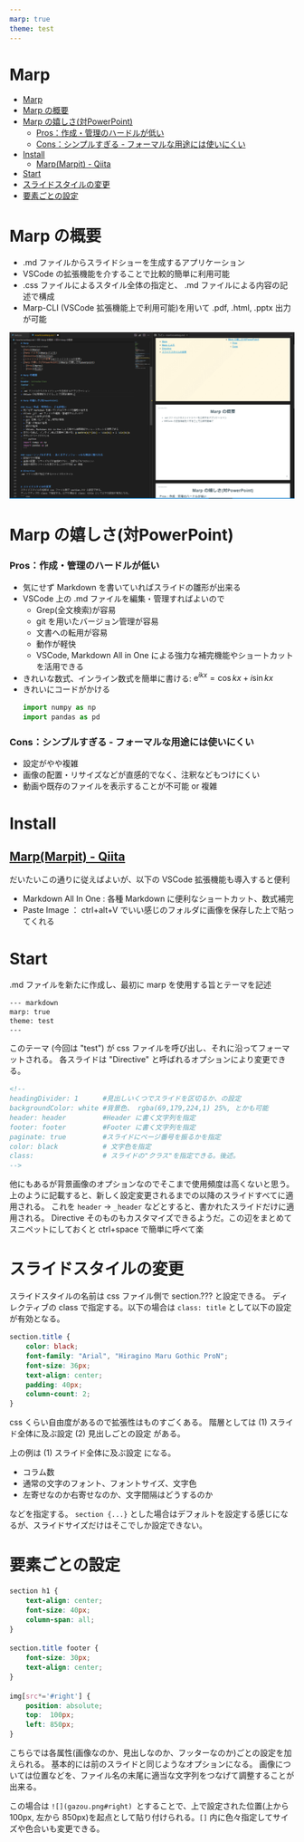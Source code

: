 ```yaml
---
marp: true
theme: test
---
```

<!--
headingDivider: 1
backgroundColor: white
header: header
footer: footer
paginate: true
color:
class:
-->

<!--
_class: title
_header: \n
_footer: \n
_paginate: false
-->
# Marp
- [Marp](#marp)
- [Marp の概要](#marp-の概要)
- [Marp の嬉しさ(対PowerPoint)](#marp-の嬉しさ対powerpoint)
    - [Pros：作成・管理のハードルが低い](#pros作成管理のハードルが低い)
    - [Cons：シンプルすぎる - フォーマルな用途には使いにくい](#consシンプルすぎる---フォーマルな用途には使いにくい)
- [Install](#install)
  - [Marp(Marpit) - Qiita](#marpmarpit---qiita)
- [Start](#start)
- [スライドスタイルの変更](#スライドスタイルの変更)
- [要素ごとの設定](#要素ごとの設定)

# Marp の概要
<!--
header: introduction
footer: \n
-->
+ .md ファイルからスライドショーを生成するアプリケーション
+ VSCode の拡張機能を介することで比較的簡単に利用可能
+ .css ファイルによるスタイル全体の指定と、 .md ファイルによる内容の記述で構成
+ Marp-CLI (VSCode 拡張機能上で利用可能)を用いて .pdf, .html, .pptx 出力が可能

![bg right:60% fit](HowToUseMarp/HowToUseMarp2021-11-12-17-06-38.png)

# Marp の嬉しさ(対PowerPoint)

### Pros：作成・管理のハードルが低い
+ 気にせず Markdown を書いていればスライドの雛形が出来る
+ VSCode 上の .md ファイルを編集・管理すればよいので
  + Grep(全文検索)が容易
  + git を用いたバージョン管理が容易
  + 文書への転用が容易
  + 動作が軽快
  + VSCode, Markdown All in One による強力な補完機能やショートカットを活用できる
+ きれいな数式、インライン数式を簡単に書ける: $\mathrm{e}^{ikx} = \cos{kx} + i \sin{kx}$
+ きれいにコードがかける
  ``` python
  import numpy as np
  import pandas as pd
  ```

### Cons：シンプルすぎる - フォーマルな用途には使いにくい
+ 設定がやや複雑
+ 画像の配置・リサイズなどが直感的でなく、注釈などもつけにくい
+ 動画や既存のファイルを表示することが不可能 or 複雑

# Install
<!--
header: 方法
-->
## [Marp(Marpit) - Qiita](https://qiita.com/takeshisakuma/items/5a61e6eac123d28602fb)

だいたいこの通りに従えばよいが、以下の VSCode 拡張機能も導入すると便利
+ Markdown All In One : 各種 Markdown に便利なショートカット、数式補完
+ Paste Image ： ctrl+alt+V でいい感じのフォルダに画像を保存した上で貼ってくれる


# Start
.md ファイルを新たに作成し、最初に marp を使用する旨とテーマを記述
```
--- markdown
marp: true
theme: test
---
```
このテーマ (今回は "test") が css ファイルを呼び出し、それに沿ってフォーマットされる。
各スライドは "Directive" と呼ばれるオプションにより変更できる。
``` markdown
<!--
headingDivider: 1      #見出しいくつでスライドを区切るか、の設定
backgroundColor: white #背景色、 rgba(69,179,224,1) 25%, とかも可能
header: header         #Header に書く文字列を指定
footer: footer         #Footer に書く文字列を指定
paginate: true         #スライドにページ番号を振るかを指定
color: black           # 文字色を指定
class:                 # スライドの"クラス"を指定できる。後述。
-->
```
他にもあるが背景画像のオプションなのでそこまで使用頻度は高くないと思う。
上のように記載すると、新しく設定変更されるまでの以降のスライドすべてに適用される。
これを ```header``` → ```_header``` などとすると、書かれたスライドだけに適用される。
Directive そのものもカスタマイズできるようだ。この辺をまとめてスニペットにしておくと ctrl+space で簡単に呼べて楽

# スライドスタイルの変更
スライドスタイルの名前は css ファイル側で section.??? と設定できる。
ディレクティブの class で指定する。以下の場合は ```class: title``` として以下の設定が有効となる。
``` css
section.title {
    color: black;
    font-family: "Arial", "Hiragino Maru Gothic ProN";
    font-size: 36px;
    text-align: center;
    padding: 40px;
    column-count: 2;
}
```
css くらい自由度があるので拡張性はものすごくある。
階層としては (1) スライド全体に及ぶ設定 (2) 見出しごとの設定 がある。

上の例は (1) スライド全体に及ぶ設定 になる。
+ コラム数
+ 通常の文字のフォント、フォントサイズ、文字色
+ 左寄せなのか右寄せなのか、文字間隔はどうするのか

などを指定する。 ```section {...}``` とした場合はデフォルトを設定する感じになるが、スライドサイズだけはそこでしか設定できない。

# 要素ごとの設定
``` css
section h1 {
    text-align: center;
    font-size: 40px;
    column-span: all;
}

section.title footer {
    font-size: 30px;
    text-align: center;
}

img[src*='#right'] { 
    position: absolute;
    top:  100px;
    left: 850px;
}
```
こちらでは各属性(画像なのか、見出しなのか、フッターなのか)ごとの設定を加えられる。
基本的には前のスライドと同じようなオプションになる。
画像については位置などを、ファイル名の末尾に適当な文字列をつなげて調整することが出来る。

この場合は ```![](gazou.png#right) ```とすることで、上で設定された位置(上から100px, 左から 850px)を起点として貼り付けられる。```[]``` 内に色々指定してサイズや色合いも変更できる。
